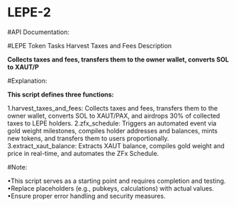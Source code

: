 # LEPE-2

#API Documentation:

#LEPE Token Tasks
Harvest Taxes and Fees
Description

**Collects taxes and fees, transfers them to the owner wallet, converts SOL to XAUT/P**


#Explanation:

**This script defines three functions:**

1.harvest_taxes_and_fees: Collects taxes and fees, transfers them to the owner wallet, converts SOL to XAUT/PAX, and airdrops 30% of collected taxes to LEPE holders.
2.zfx_schedule: Triggers an automated event via gold weight milestones, compiles holder addresses and balances, mints new tokens, and transfers them to users proportionally.
3.extract_xaut_balance: Extracts XAUT balance, compiles gold weight and price in real-time, and automates the ZFx Schedule.

#Note:

•This script serves as a starting point and requires completion and testing.
•Replace placeholders (e.g., pubkeys, calculations) with actual values.
•Ensure proper error handling and security measures.


